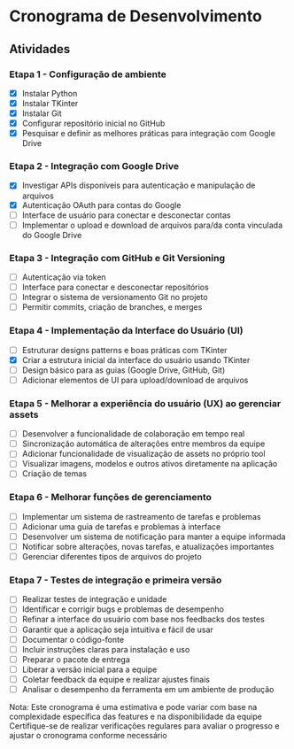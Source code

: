 # Cronograma de Desenvolvimento

## Atividades

### Etapa 1 - Configuração de ambiente
- [X] Instalar Python
- [X] Instalar TKinter
- [X] Instalar Git
- [X] Configurar repositório inicial no GitHub
- [X] Pesquisar e definir as melhores práticas para integração com Google Drive

### Etapa 2 - Integração com Google Drive
- [X] Investigar APIs disponíveis para autenticação e manipulação de arquivos
- [X] Autenticação OAuth para contas do Google
- [ ] Interface de usuário para conectar e desconectar contas
- [ ] Implementar o upload e download de arquivos para/da conta vinculada do Google Drive

### Etapa 3 - Integração com GitHub e Git Versioning
- [ ] Autenticação via token
- [ ] Interface para conectar e desconectar repositórios
- [ ] Integrar o sistema de versionamento Git no projeto
- [ ] Permitir commits, criação de branches, e merges

### Etapa 4 - Implementação da Interface do Usuário (UI)
- [ ] Estruturar designs patterns e boas práticas com TKinter
- [X] Criar a estrutura inicial da interface do usuário usando TKinter
- [ ] Design básico para as guias (Google Drive, GitHub, Git)
- [ ] Adicionar elementos de UI para upload/download de arquivos

### Etapa 5 - Melhorar a experiência do usuário (UX) ao gerenciar assets
- [ ] Desenvolver a funcionalidade de colaboração em tempo real
- [ ] Sincronização automática de alterações entre membros da equipe
- [ ] Adicionar funcionalidade de visualização de assets no próprio tool
- [ ] Visualizar imagens, modelos e outros ativos diretamente na aplicação
- [ ] Criação de temas

### Etapa 6 - Melhorar funções de gerenciamento
- [ ] Implementar um sistema de rastreamento de tarefas e problemas
- [ ] Adicionar uma guia de tarefas e problemas à interface
- [ ] Desenvolver um sistema de notificação para manter a equipe informada
- [ ] Notificar sobre alterações, novas tarefas, e atualizações importantes
- [ ] Gerenciar diferentes tipos de arquivos do projeto

### Etapa 7 - Testes de integração e primeira versão
- [ ] Realizar testes de integração e unidade
- [ ] Identificar e corrigir bugs e problemas de desempenho
- [ ] Refinar a interface do usuário com base nos feedbacks dos testes
- [ ] Garantir que a aplicação seja intuitiva e fácil de usar
- [ ] Documentar o código-fonte
- [ ] Incluir instruções claras para instalação e uso
- [ ] Preparar o pacote de entrega
- [ ] Liberar a versão inicial para a equipe
- [ ] Coletar feedback da equipe e realizar ajustes finais
- [ ] Analisar o desempenho da ferramenta em um ambiente de produção

Nota: Este cronograma é uma estimativa e pode variar com base na complexidade específica das features e na disponibilidade da equipe Certifique-se de realizar verificações regulares para avaliar o progresso e ajustar o cronograma conforme necessário
